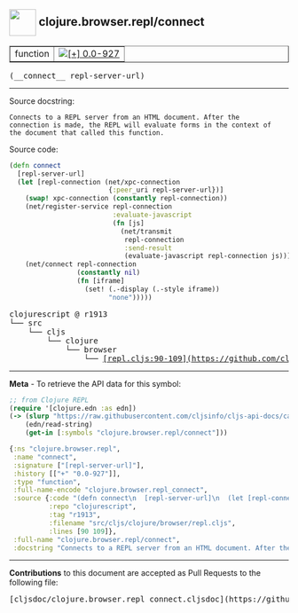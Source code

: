## <img width="48px" valign="middle" src="http://i.imgur.com/Hi20huC.png"> clojure.browser.repl/connect

 <table border="1">
<tr>

<td>function</td>
<td><a href="https://github.com/cljsinfo/cljs-api-docs/tree/0.0-927"><img valign="middle" alt="[+] 0.0-927" src="https://img.shields.io/badge/+-0.0--927-lightgrey.svg"></a> </td>
</tr>
</table>

 <samp>
(__connect__ repl-server-url)<br>
</samp>

---




Source docstring:

```
Connects to a REPL server from an HTML document. After the
connection is made, the REPL will evaluate forms in the context of
the document that called this function.
```

Source code:

```clj
(defn connect
  [repl-server-url]
  (let [repl-connection (net/xpc-connection
                         {:peer_uri repl-server-url})]
    (swap! xpc-connection (constantly repl-connection))
    (net/register-service repl-connection
                          :evaluate-javascript
                          (fn [js]
                            (net/transmit
                             repl-connection
                             :send-result
                             (evaluate-javascript repl-connection js))))
    (net/connect repl-connection
                 (constantly nil)
                 (fn [iframe]
                   (set! (.-display (.-style iframe))
                         "none")))))
```

 <pre>
clojurescript @ r1913
└── src
    └── cljs
        └── clojure
            └── browser
                └── <ins>[repl.cljs:90-109](https://github.com/clojure/clojurescript/blob/r1913/src/cljs/clojure/browser/repl.cljs#L90-L109)</ins>
</pre>


---

__Meta__ - To retrieve the API data for this symbol:

```clj
;; from Clojure REPL
(require '[clojure.edn :as edn])
(-> (slurp "https://raw.githubusercontent.com/cljsinfo/cljs-api-docs/catalog/cljs-api.edn")
    (edn/read-string)
    (get-in [:symbols "clojure.browser.repl/connect"]))
```

```clj
{:ns "clojure.browser.repl",
 :name "connect",
 :signature ["[repl-server-url]"],
 :history [["+" "0.0-927"]],
 :type "function",
 :full-name-encode "clojure.browser.repl_connect",
 :source {:code "(defn connect\n  [repl-server-url]\n  (let [repl-connection (net/xpc-connection\n                         {:peer_uri repl-server-url})]\n    (swap! xpc-connection (constantly repl-connection))\n    (net/register-service repl-connection\n                          :evaluate-javascript\n                          (fn [js]\n                            (net/transmit\n                             repl-connection\n                             :send-result\n                             (evaluate-javascript repl-connection js))))\n    (net/connect repl-connection\n                 (constantly nil)\n                 (fn [iframe]\n                   (set! (.-display (.-style iframe))\n                         \"none\")))))",
          :repo "clojurescript",
          :tag "r1913",
          :filename "src/cljs/clojure/browser/repl.cljs",
          :lines [90 109]},
 :full-name "clojure.browser.repl/connect",
 :docstring "Connects to a REPL server from an HTML document. After the\nconnection is made, the REPL will evaluate forms in the context of\nthe document that called this function."}

```

---

__Contributions__ to this document are accepted as Pull Requests to the following file:

 <pre>
[cljsdoc/clojure.browser.repl_connect.cljsdoc](https://github.com/cljsinfo/cljs-api-docs/blob/master/cljsdoc/clojure.browser.repl_connect.cljsdoc)
</pre>

